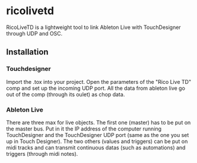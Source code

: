 # ricolivetd

RicoLiveTD is a lightweight tool to link Ableton Live with TouchDesigner through UDP and OSC.

## Installation

### Touchdesigner
Import the .tox into your project.
Open the parameters of the "Rico Live TD" comp and set up the incoming UDP port.
All the data from ableton live go out of the comp (through its oulet) as chop data.

### Ableton Live
There are three max for live objects. The first one (master) has to be put on the master bus. Put in it the IP address of the computer running TouchDesigner and the TouchDesigner UDP port (same as the one you set up in Touch Designer).
The two others (values and triggers) can be put on midi tracks and can transmit continuous datas (such as automations) and triggers (through midi notes).
